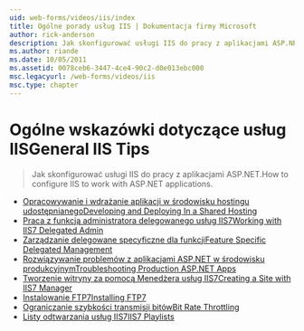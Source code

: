 ```yaml
---
uid: web-forms/videos/iis/index
title: Ogólne porady usług IIS | Dokumentacja firmy Microsoft
author: rick-anderson
description: Jak skonfigurować usługi IIS do pracy z aplikacjami ASP.NET.
ms.author: riande
ms.date: 10/05/2011
ms.assetid: 0078ceb6-3447-4ce4-90c2-d0e013ebc000
msc.legacyurl: /web-forms/videos/iis
msc.type: chapter
---
```

<a name="general-iis-tips"></a><span data-ttu-id="ec7ed-103">Ogólne wskazówki dotyczące usług IIS</span><span class="sxs-lookup"><span data-stu-id="ec7ed-103">General IIS Tips</span></span>
====================
> <span data-ttu-id="ec7ed-104">Jak skonfigurować usługi IIS do pracy z aplikacjami ASP.NET.</span><span class="sxs-lookup"><span data-stu-id="ec7ed-104">How to configure IIS to work with ASP.NET applications.</span></span>


- [<span data-ttu-id="ec7ed-105">Opracowywanie i wdrażanie aplikacji w środowisku hostingu udostępnianego</span><span class="sxs-lookup"><span data-stu-id="ec7ed-105">Developing and Deploying In a Shared Hosting</span></span>](developing-and-deploying-in-a-shared-hosting.md)
- [<span data-ttu-id="ec7ed-106">Praca z funkcją administratora delegowanego usług IIS7</span><span class="sxs-lookup"><span data-stu-id="ec7ed-106">Working with IIS7 Delegated Admin</span></span>](working-with-iis7-deligated-admin.md)
- [<span data-ttu-id="ec7ed-107">Zarządzanie delegowane specyficzne dla funkcji</span><span class="sxs-lookup"><span data-stu-id="ec7ed-107">Feature Specific Delegated Management</span></span>](feature-specific-delegated-management.md)
- [<span data-ttu-id="ec7ed-108">Rozwiązywanie problemów z aplikacjami ASP.NET w środowisku produkcyjnym</span><span class="sxs-lookup"><span data-stu-id="ec7ed-108">Troubleshooting Production ASP.NET Apps</span></span>](troubleshooting-production-aspnet-apps.md)
- [<span data-ttu-id="ec7ed-109">Tworzenie witryny za pomocą Menedżera usług IIS7</span><span class="sxs-lookup"><span data-stu-id="ec7ed-109">Creating a Site with IIS7 Manager</span></span>](creating-a-site-with-iis7-manager.md)
- [<span data-ttu-id="ec7ed-110">Instalowanie FTP7</span><span class="sxs-lookup"><span data-stu-id="ec7ed-110">Installing FTP7</span></span>](installing-ftp7.md)
- [<span data-ttu-id="ec7ed-111">Ograniczanie szybkości transmisji bitów</span><span class="sxs-lookup"><span data-stu-id="ec7ed-111">Bit Rate Throttling</span></span>](bit-rate-throttling.md)
- [<span data-ttu-id="ec7ed-112">Listy odtwarzania usług IIS7</span><span class="sxs-lookup"><span data-stu-id="ec7ed-112">IIS7 Playlists</span></span>](iis7-playlists.md)

